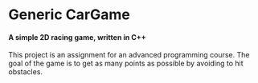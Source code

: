Generic CarGame
=====
#### A simple 2D racing game, written in C++
This project is an assignment for an advanced programming course.
The goal of the game is to get as many points as possible by avoiding to hit obstacles.
